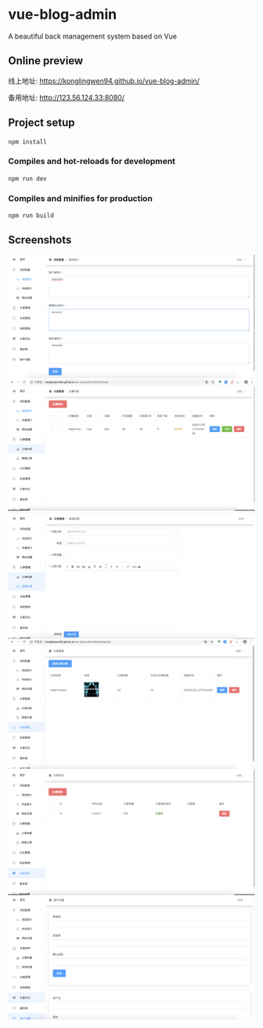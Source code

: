 # vue-blog-admin
A beautiful back management system based on Vue

## Online preview

线上地址: <https://konglingwen94.github.io/vue-blog-admin/>

备用地址: <http://123.56.124.33:8080/>


## Project setup
```
npm install
```

### Compiles and hot-reloads for development
```
npm run dev
```

### Compiles and minifies for production
```
npm run build
```

## Screenshots

![vue-blog-admin](./screenshots/1.png)<br>
![vue-blog-admin](./screenshots/2.png)<br>
![vue-blog-admin](./screenshots/3.png)<br>
![vue-blog-admin](./screenshots/4.png)<br>
![vue-blog-admin](./screenshots/5.png)<br>
![vue-blog-admin](./screenshots/6.png)<br>


 

 

